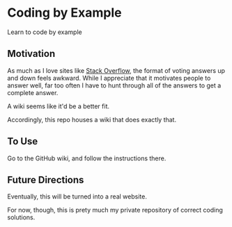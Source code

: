 Coding by Example
=================

Learn to code by example

Motivation
----------

As much as I love sites like [Stack Overflow](http://stackoverflow.com), the format of voting answers up and down feels awkward. While I appreciate that it motivates people to answer well, far too often I have to hunt through all of the answers to get a complete answer.

A wiki seems like it'd be a better fit.

Accordingly, this repo houses a wiki that does exactly that.

To Use
------

Go to the GitHub wiki, and follow the instructions there.

Future Directions
-----------------

Eventually, this will be turned into a real website.

For now, though, this is prety much my private repository of correct coding solutions.
